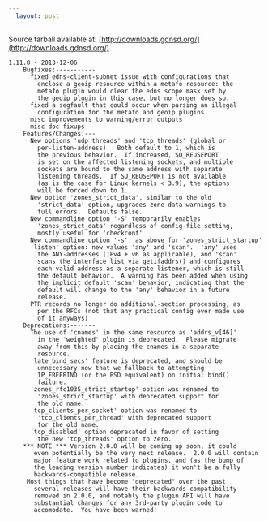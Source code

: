 ```yaml
---
  layout: post
---
```


Source tarball available at:
[http://downloads.gdnsd.org/](http://downloads.gdnsd.org/)

    1.11.0 - 2013-12-06
        Bugfixes:-----------
          fixed edns-client-subnet issue with configurations that
            enclose a geoip resource within a metafo resource: the
            metafo plugin would clear the edns scope mask set by
            the geoip plugin in this case, but no longer does so.
          fixed a segfault that could occur when parsing an illegal
            configuration for the metafo and geoip plugins.
          misc improvements to warning/error outputs
          misc doc fixups
        Features/Changes:---
          New options 'udp_threads' and 'tcp_threads' (global or
            per-listen-address).  Both default to 1, which is
            the previous behavior.  If increased, SO_REUSEPORT
            is set on the affected listening sockets, and multiple
            sockets are bound to the same address with separate
            listening threads.  If SO_REUSEPORT is not available
            (as is the case for Linux kernels < 3.9), the options
            will be forced down to 1.
          New option 'zones_strict_data', similar to the old
            'strict_data' option, upgrades zone data warnings to
            full errors.  Defaults false.
          New commandline option '-S' temporarily enables
            'zones_strict_data' regardless of config-file setting,
            mostly useful for 'checkconf'
          New commandline option '-s', as above for 'zones_strict_startup'
          'listen' option: new values 'any' and 'scan'.  'any' uses
            the ANY-addresses (IPv4 + v6 as applicable), and 'scan'
            scans the interface list via getifaddrs() and configures
            each valid address as a separate listener, which is still
            the default behavior.  A warning has been added when using
            the implicit default 'scan' behavior, indicating that the
            default will change to the 'any' behavior in a future
            release.
          PTR records no longer do additional-section processing, as
            per the RFCs (not that any practical config ever made use
            of it anyways)
        Deprecations:-------
          The use of 'cnames' in the same resource as 'addrs_v[46]'
            in the 'weighted' plugin is deprecated.  Please migrate
            away from this by placing the cnames in a separate
            resource.
          'late_bind_secs' feature is deprecated, and should be
            unnecessary now that we fallback to attempting
            IP_FREEBIND (or the BSD equivalent) on initial bind()
            failure.
          'zones_rfc1035_strict_startup' option was renamed to
            'zones_strict_startup' with deprecated support for
            the old name.
          'tcp_clients_per_socket' option was renamed to
            'tcp_clients_per_thread' with deprecated support
            for the old name.
          'tcp_disabled' option deprecated in favor of setting
            the new 'tcp_threads' option to zero.
        *** NOTE *** Version 2.0.0 will be coming up soon, it could
           even potentially be the very next release.  2.0.0 will contain
           major feature work related to plugins, and (as the bump of
           the leading version number indicates) it won't be a fully
           backwards-compatible release.
         Most things that have become "deprecated" over the past
           several releases will have their backwards-compatibility
           removed in 2.0.0, and notably the plugin API will have
           substantial changes for any 3rd-party plugin code to
           accomodate.  You have been warned!
